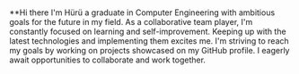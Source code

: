 ### 
**Hi there I'm Hürü a graduate in Computer Engineering with ambitious goals for the future in my field. As a collaborative team player, I'm constantly focused on learning and self-improvement. Keeping up with the latest technologies and implementing them excites me. I'm striving to reach my goals by working on projects showcased on my GitHub profile. I eagerly await opportunities to collaborate and work together.

<!--
**drnhuri/drnhuri** is a ✨ _special_ ✨ repository because its `README.md` (this file) appears on your GitHub profile.

Here are some ideas to get you started:

- 🔭 I’m currently working on ...
- 🌱 I’m currently learning ...
- 👯 I’m looking to collaborate on ...
- 🤔 I’m looking for help with ...
- 💬 Ask me about ...
- 📫 How to reach me: ...
- 😄 Pronouns: ...
- ⚡ Fun fact: ...
-->
